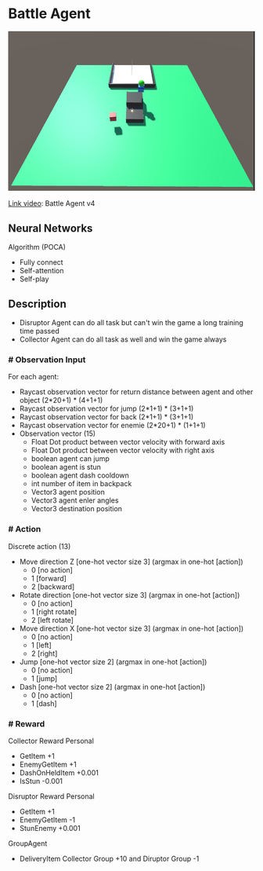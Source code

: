 # Battle Agent

![](https://github.com/phantichchai/rl-unity/blob/main/Image/battle-agent-v3.png)

[Link video](https://youtu.be/ko6rA8ha7FA): Battle Agent v4

## Neural Networks
Algorithm (POCA) 
- Fully connect
- Self-attention
- Self-play

## Description
- Disruptor Agent can do all task but can't win the game a long training time passed
- Collector Agent can do all task as well and win the game always

### **# Observation Input**
For each agent:
- Raycast observation vector for return distance between agent and other object (2*20+1) * (4+1+1)
- Raycast observation vector for jump (2*1+1) * (3+1+1)
- Raycast observation vector for back (2*1+1) * (3+1+1)
- Raycast observation vector for enemie (2*20+1) * (1+1+1)
- Observation vector (15)
  + Float Dot product between vector velocity with forward axis
  + Float Dot product between vector velocity with right axis  
  + boolean agent can jump
  + boolean agent is stun
  + boolean agent dash cooldown
  + int number of item in backpack
  + Vector3 agent position
  + Vector3 agent enler angles
  + Vector3 destination position

### **# Action**
Discrete action (13)  
  - Move direction Z [one-hot vector size 3] (argmax in one-hot [action])
    - 0 [no action]
    - 1 [forward]
    - 2 [backward]
  - Rotate direction [one-hot vector size 3] (argmax in one-hot [action])
    - 0 [no action]
    - 1 [right rotate]
    - 2 [left rotate]
  - Move direction X [one-hot vector size 3] (argmax in one-hot [action])  
    - 0 [no action]
    - 1 [left]
    - 2 [right]
  - Jump [one-hot vector size 2] (argmax in one-hot [action])
    - 0 [no action]
    - 1 [jump]  
  - Dash [one-hot vector size 2] (argmax in one-hot [action])
    - 0 [no action]
    - 1 [dash]

### **# Reward**
Collector Reward Personal
  - GetItem +1
  - EnemyGetItem +1
  - DashOnHeldItem +0.001
  - IsStun -0.001

Disruptor Reward Personal
  - GetItem +1
  - EnemyGetItem -1
  - StunEnemy +0.001

GroupAgent
  - DeliveryItem Collector Group +10 and Diruptor Group -1
